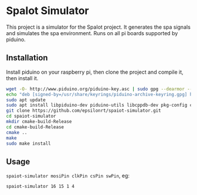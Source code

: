 # SpaIot Simulator

This project is a simulator for the SpaIot project. 
It generates the spa signals and simulates the spa environment.
Runs on all pi boards supported by piduino.

## Installation

Install piduino on your raspberry pi, then clone the project and compile it, then install it.

```bash
wget -O- http://www.piduino.org/piduino-key.asc | sudo gpg --dearmor --yes --output /usr/share/keyrings/piduino-archive-keyring.gpg
echo "deb [signed-by=/usr/share/keyrings/piduino-archive-keyring.gpg] http://raspbian.piduino.org buster piduino" | sudo tee /etc/apt/sources.list.d/piduino.list
sudo apt update
sudo apt install libpiduino-dev piduino-utils libcppdb-dev pkg-config cmake libudev-dev libncurses-dev
git clone https://github.com/epsilonrt/spaiot-simulator.git
cd spaiot-simulator
mkdir cmake-build-Release
cd cmake-build-Release
cmake ..
make 
sudo make install
```

## Usage

`spaiot-simulator mosiPin clkPin csPin swPin`, eg: 

```bash
spaiot-simulator 16 15 1 4
```
